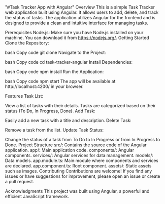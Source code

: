 "#Task Tracker App with Angular"
Overview
This is a simple Task Tracker web application built using Angular. It allows users to add, delete, and track the status of tasks. The application utilizes Angular for the frontend and is designed to provide a clean and intuitive interface for managing tasks.

Prerequisites
Node.js: Make sure you have Node.js installed on your machine. You can download it from https://nodejs.org/.
Getting Started
Clone the Repository:

bash
Copy code
git clone 
Navigate to the Project:

bash
Copy code
cd task-tracker-angular
Install Dependencies:

bash
Copy code
npm install
Run the Application:

bash
Copy code
npm start
The app will be available at http://localhost:4200/ in your browser.

Features
Task List:

View a list of tasks with their details.
Tasks are categorized based on their status (To Do, In Progress, Done).
Add Task:

Easily add a new task with a title and description.
Delete Task:

Remove a task from the list.
Update Task Status:

Change the status of a task from To Do to In Progress or from In Progress to Done.
Project Structure
src/: Contains the source code of the Angular application.
app/: Main application code.
components/: Angular components.
services/: Angular services for data management.
models/: Data models.
app.module.ts: Main module where components and services are declared.
app.component.ts: Root component.
assets/: Static assets such as images.
Contributing
Contributions are welcome! If you find any issues or have suggestions for improvement, please open an issue or create a pull request.

Acknowledgments
This project was built using Angular, a powerful and efficient JavaScript framework.
